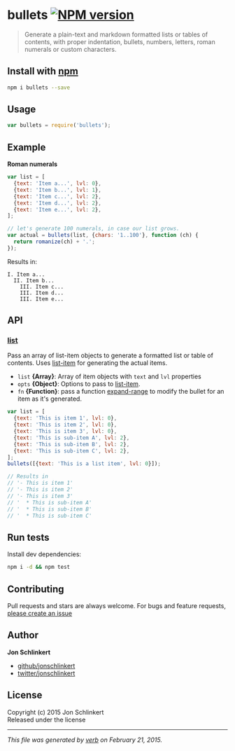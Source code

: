 # bullets [![NPM version](https://badge.fury.io/js/bullets.svg)](http://badge.fury.io/js/bullets)

> Generate a plain-text and markdown formatted lists or tables of contents, with proper indentation, bullets, numbers, letters, roman numerals or custom characters.

## Install with [npm](npmjs.org)

```bash
npm i bullets --save
```

## Usage

```js
var bullets = require('bullets');
```

## Example

**Roman numerals**

```js
var list = [
  {text: 'Item a...', lvl: 0}, 
  {text: 'Item b...', lvl: 1}, 
  {text: 'Item c...', lvl: 2},
  {text: 'Item d...', lvl: 2},
  {text: 'Item e...', lvl: 2},
];

// let's generate 100 numerals, in case our list grows.
var actual = bullets(list, {chars: '1..100'}, function (ch) {
  return romanize(ch) + '.';
});
```

Results in:

```
I. Item a...
  II. Item b...
    III. Item c...
    III. Item d...
    III. Item e...
```

## API
### [list](index.js#L55)

Pass an array of list-item objects to generate a formatted list or table of contents. Uses [list-item] for generating the actual items.

* `list` **{Array}**: Array of item objects with `text` and `lvl` properties    
* `opts` **{Object}**: Options to pass to [list-item].    
* `fn` **{Function}**: pass a function [expand-range] to modify the bullet for an item as it's generated.    

```js
var list = [
  {text: 'This is item 1', lvl: 0},
  {text: 'This is item 2', lvl: 0},
  {text: 'This is item 3', lvl: 0},
  {text: 'This is sub-item A', lvl: 2},
  {text: 'This is sub-item B', lvl: 2},
  {text: 'This is sub-item C', lvl: 2},
];
bullets([{text: 'This is a list item', lvl: 0}]);

// Results in
// '- This is item 1'
// '- This is item 2'
// '- This is item 3'
// '  * This is sub-item A'
// '  * This is sub-item B'
// '  * This is sub-item C'
```



## Run tests

Install dev dependencies:

```bash
npm i -d && npm test
```

## Contributing
Pull requests and stars are always welcome. For bugs and feature requests, [please create an issue](https://github.com/jonschlinkert/bullets/issues)

## Author

**Jon Schlinkert**
 
+ [github/jonschlinkert](https://github.com/jonschlinkert)
+ [twitter/jonschlinkert](http://twitter.com/jonschlinkert) 

## License
Copyright (c) 2015 Jon Schlinkert  
Released under the  license

***

_This file was generated by [verb](https://github.com/assemble/verb) on February 21, 2015._

[list-item]: https://github.com/jonschlinkert/list-item
[expand-range]: https://github.com/jonschlinkert/expand-range
